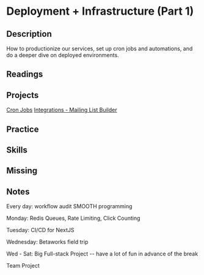 # Deployment + Infrastructure (Part 1)

## Description

How to productionize our services, set up cron jobs and automations, and do a deeper dive on deployed environments.

## Readings

## Projects

[Cron Jobs](../assignments/cron.md)
[Integrations - Mailing List Builder](../assignments/integrations.md)

## Practice

## Skills

## Missing

## Notes

Every day: workflow audit
SMOOTH programming

Monday:
Redis Queues, Rate Limiting, Click Counting

Tuesday:
CI/CD for NextJS

Wednesday:
Betaworks field trip

Wed - Sat:
Big Full-stack Project -- have a lot of fun in advance of the break

Team Project
